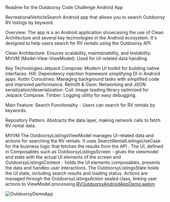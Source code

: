 Readme for the Outdoorsy Code Challenge Android App

RecreationalVehicleSearch
Android app that allows you to search Outdoorsy RV listings by keyword.

Overview: The app is a an Android application showcasing the use of Clean Architecture and several key technologies in the Android ecosystem. It's designed to help users search for RV rentals using the Outdoorsy API.

Clean Architecture: Ensures scalability, maintainability, and testability. MVVM (Model-View-ViewModel): Used for UI-related data handling. 

Key Technologies:Jetpack Compose: Modern UI toolkit for building native interfaces. Hilt: Dependency injection framework simplifying DI in Android apps. Kotlin Coroutines: Managing background tasks with simplified code and improved performance. Retrofit & Gson: Networking and JSON serialization/deserialization. Coil: Image loading library optimized for Jetpack Compose. Timber: Logging utility for easy debugging.

Main Feature: Search Functionality - Users can search for RV rentals by keywords.

Repository Pattern: Abstracts the data layer, making network calls to fetch RV rental data.

MVVM
The OutdoorsyListingsViewModel manages UI-related data and actions for searching the RV rentals.
It uses SearchRentalListingsUseCase for the business logic that fetches the results from the API . The UI, defined in Composables such as OutdoorsyListingsScreen - glues the viewmodel and state with the actual UI elements of the screen and OutdoorsyListingsContent - holds the UI elements composables, presents the data and handles user interactions. 
The OutdoorsyListingsState holds the UI state, including search results and loading status. Actions are managed through the OutdoorsyListingsAction sealed class, linking user actions to ViewModel processing.[RVOutdoorsyAndroidAppDemo.webm](https://github.com/Borislav91/RecreationalVehicleSearch/assets/14141206/14919a90-67b4-4ecd-a412-145127108ca0)


![OutdoorsyDemoApp](https://github.com/Borislav91/RecreationalVehicleSearch/assets/14141206/3a5d20b5-1056-45de-8647-3fa87142f87a)

